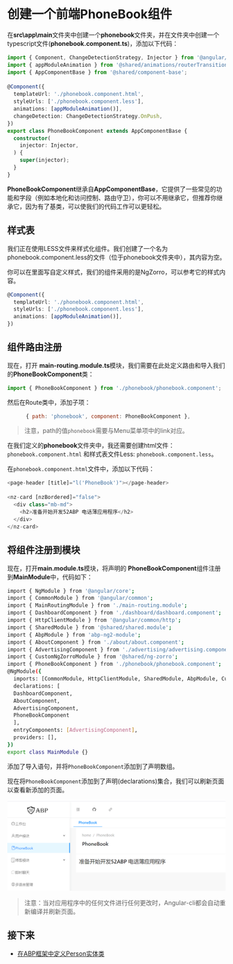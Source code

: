 # 创建一个前端PhoneBook组件

在**src\app\main**文件夹中创建一个**phonebook**文件夹，并在文件夹中创建一个typescript文件(**phonebook.component.ts**)，添加以下代码：

```ts
import { Component, ChangeDetectionStrategy, Injector } from '@angular/core';
import { appModuleAnimation } from '@shared/animations/routerTransition';
import { AppComponentBase } from '@shared/component-base';

@Component({
  templateUrl: './phonebook.component.html',
  styleUrls: ['./phonebook.component.less'],
  animations: [appModuleAnimation()],
  changeDetection: ChangeDetectionStrategy.OnPush,
})
export class PhoneBookComponent extends AppComponentBase {
  constructor(
    injector: Injector,
  ) {
    super(injector);
  }
}
```

**PhoneBookComponent**继承自**AppComponentBase**，它提供了一些常见的功能和字段（例如本地化和访问控制、路由守卫），你可以不用继承它，但推荐你继承它，因为有了基类，可以使我们的代码工作可以更轻松。



## 样式表

我们正在使用LESS文件来样式化组件。我们创建了一个名为phonebook.component.less的文件（位于phonebook文件夹中），其内容为空。

你可以在里面写自定义样式，我们的组件采用的是NgZorro，可以参考它的样式内容。
 

```typescript
@Component({
  templateUrl: './phonebook.component.html',
  styleUrls: ['./phonebook.component.less'],
  animations: [appModuleAnimation()],
})
```



## 组件路由注册

现在，打开 **main-routing.module.ts**模块，我们需要在此处定义路由和导入我们的**PhoneBookComponent**类：

```js
import { PhoneBookComponent } from './phonebook/phonebook.component';

```
然后在Route类中，添加子项：

```js
      { path: 'phonebook', component: PhoneBookComponent },
```

> 注意，path的值`phonebook`需要与Menu菜单项中的link对应。

在我们定义的**phonebook**文件夹中，我还需要创建html文件：`phonebook.component.html`
和样式表文件Less: `phonebook.component.less`。

在`phonebook.component.html`文件中，添加以下代码：

```js
<page-header [title]="l('PhoneBook')"></page-header>

<nz-card [nzBordered]="false">
  <div class="mb-md">
    <h2>准备开始开发52ABP 电话薄应用程序</h2>
  </div>
</nz-card>
```



## 将组件注册到模块

现在，打开**main.module.ts**模块，将声明的 **PhoneBookComponent**组件注册到**MainModule**中，代码如下：

```bash
import { NgModule } from '@angular/core';
import { CommonModule } from '@angular/common';
import { MainRoutingModule } from './main-routing.module';
import { DashboardComponent } from './dashboard/dashboard.component';
import { HttpClientModule } from '@angular/common/http';
import { SharedModule } from '@shared/shared.module';
import { AbpModule } from 'abp-ng2-module';
import { AboutComponent } from './about/about.component';
import { AdvertisingComponent } from './advertising/advertising.component';
import { CustomNgZorroModule } from '@shared/ng-zorro';
import { PhoneBookComponent } from './phonebook/phonebook.component';
@NgModule({
  imports: [CommonModule, HttpClientModule, SharedModule, AbpModule, CustomNgZorroModule, MainRoutingModule],
  declarations: [
  DashboardComponent, 
  AboutComponent, 
  AdvertisingComponent, 
  PhoneBookComponent
  ],
  entryComponents: [AdvertisingComponent],
  providers: [],
})
export class MainModule {}
```


添加了导入语句，并将`PhoneBookComponent`添加到了声明数组。

现在将`PhoneBookComponent`添加到了声明(declarations)集合，我们可以刷新页面以查看新添加的页面。

![PhoneBookComponent组件初始化](images/3.1.png)

 > 注意：当对应用程序中的任何文件进行任何更改时，Angular-cli都会自动重新编译并刷新页面。
 
 
## 接下来

- [在ABP框架中定义Person实体类](4.Creating-Person-Entity.md)
